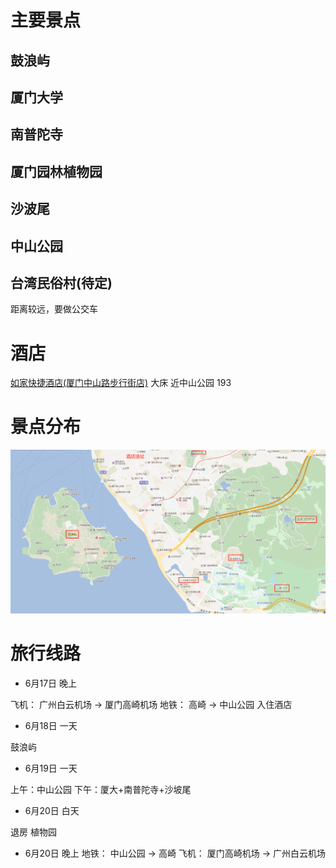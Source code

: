 # 主要景点
## 鼓浪屿

## 厦门大学

## 南普陀寺

## 厦门园林植物园

## 沙波尾

## 中山公园

## 台湾民俗村(待定)
距离较远，要做公交车

# 酒店
[如家快捷酒店(厦门中山路步行街店)](http://hotels.ctrip.com/hotel/1583166.html?isFull=F#ctm_ref=hod_sr_lst_dl_n_1_8) 大床 近中山公园 193

# 景点分布
![厦门景点分布](厦门景点分布.png)


# 旅行线路
* 6月17日 晚上

飞机： 广州白云机场 -> 厦门高崎机场
地铁： 高崎 -> 中山公园
入住酒店

* 6月18日 一天

鼓浪屿

* 6月19日 一天

上午：中山公园
下午：厦大+南普陀寺+沙坡尾

* 6月20日 白天

退房
植物园

* 6月20日 晚上
地铁： 中山公园 -> 高崎
飞机： 厦门高崎机场 ->  广州白云机场

